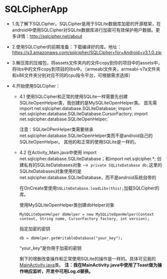 SQLCipherApp
============
* 1.先了解下SQLCipher。SQLCipher是用于SQLite数据库加密的开源框架，在android中使用SQLCipher对SQLite数据库进行加密可有效保护用户数据。更多详情：http://sqlcipher.net/about

* 2.使用SQLCipher的前期准备：下载编译好的库。地址：
https://s3.amazonaws.com/sqlcipher/SQLCipher+for+Android+v3.1.0.zip

* 3.解压库的压缩包，将assets文件夹内的文件copy到你的项目中的assets中，将libs中的文件copy到项目的libs中。（armeabi文件夹，armeabi-v7a文件夹和x86文件夹分别对应不同的cpu指令平台，可根据需求选择）

* 4.开始使用SQLCipher：

  * 4.1 使用SQLCipher和正常的使用SQLite一样需要先创建SQLiteOpenHelper类，我创建的是MySQLiteOpenHelper类。
      首先需
         import net.sqlcipher.database.SQLiteDatabase;
         import net.sqlcipher.database.SQLiteDatabase.CursorFactory;
         import net.sqlcipher.database.SQLiteOpenHelper;`

      注意：SQLiteOPenHelper类需要继承net.sqlcipher.database.SQLiteOpenHelper类而不是android自己的SQLiteOpenHelper。
      其他的和正常的使用SQLite是一样的。
  * 4.2 在Activity_Main.java中使用
         import net.sqlcipher.database.SQLiteDatabase；和import net.sqlcipher.*;
      创建私有的SQLiteDatabases对象 -->` private SQLiteDatabase db;`这里的SQLiteDatabases对象使用的是net.sqlcipher.database.SQLiteDatabase，而不是android系统自带的

      在OnCreate里使用`SQLiteDatabase.loadLibs(this);`加载SQLCipher的库。
      
      使用MySQLiteOpenHelper类创建dbHelper对象
      
      `MySQLiteOpenHelper dbHelper = new MySQLiteOpenHelper(Context context, String name, CursorFactory factory, int version);`
      
      指定加密的密钥
      
       `db = dbHelper.getWritableDatabase("your_key");`
       
       “your_key”是你用于加密的密钥
      
      剩下的增删改查操作和正常使用SQLite的操作是一样的。具体可见我的[MainActivity.java](https://github.com/779361906/SQLCipherApp/blob/master/MainActivity.java)类。
      **注：我在MainActivity.java中使用了Toast做为操作响应监听，开发中可用Log.d替换。**
      
